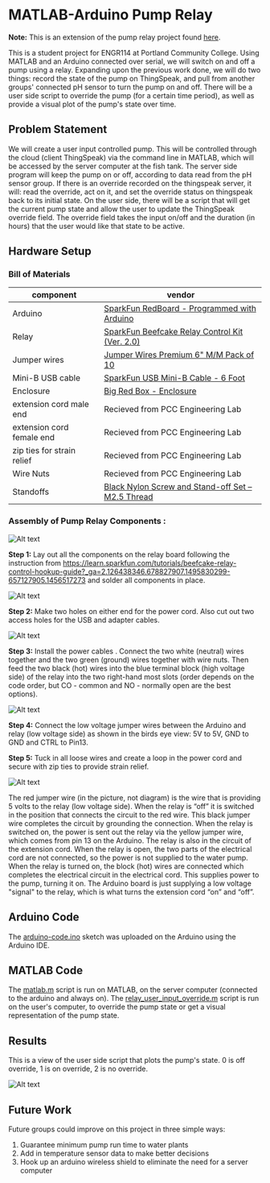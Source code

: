 # MATLAB-Arduino Pump Relay
**Note:** This is an extension of the pump relay project found [here](https://github.com/ProfessorKazarinoff/MATLAB-pump-relay).

This is a student project for ENGR114 at Portland Community College. Using MATLAB and an Arduino connected over serial, we will switch on and off a pump using a relay. Expanding upon the previous work done, we will do two things: record the state of the pump on ThingSpeak, and pull from another groups' connected pH sensor to turn the pump on and off. There will be a user side script to override the pump (for a certain time period), as well as provide a visual plot of the pump's state over time.

## Problem Statement
We will create a user input controlled pump. This will be controlled through the cloud (client ThingSpeak) via the command line in MATLAB, which will be accessed by the server computer at the fish tank. The server side program will keep the pump on or off, according to data read from the pH sensor group. If there is an override recorded on the thingspeak server, it will: read the override, act on it, and set the override status on thingspeak back to its initial state. On the user side, there will be a script that will get the current pump state and allow the user to update the ThingSpeak override field. The override field takes the input on/off and the duration (in hours) that the user would like that state to be active.


## Hardware Setup

### Bill of Materials
|component|vendor|
|---|---|
|Arduino|[SparkFun RedBoard - Programmed with Arduino](https://www.sparkfun.com/products/13975)|
|Relay|[SparkFun Beefcake Relay Control Kit (Ver. 2.0)](https://www.sparkfun.com/products/13815)|
|Jumper wires|[Jumper Wires Premium 6" M/M Pack of 10](https://www.sparkfun.com/products/8431 )|
|Mini-B USB cable|[SparkFun USB Mini-B Cable - 6 Foot](https://www.sparkfun.com/products/11301)|
|Enclosure|[Big Red Box - Enclosure](https://www.sparkfun.com/products/11366)|
|extension cord male end|Recieved from PCC Engineering Lab|
|extension cord female end|Recieved from PCC Engineering Lab|
|zip ties for strain relief|Recieved from PCC Engineering Lab|
|Wire Nuts|Recieved from PCC Engineering Lab|
|Standoffs|[Black Nylon Screw and Stand-off Set – M2.5 Thread](https://www.adafruit.com/product/3299)|

### Assembly of Pump Relay Components :

![Alt text](/doc/fritzing_pump_relay.jpg?raw=true "Fritzing Connection Diagram")

**Step 1:** Lay out all the components on the relay board following the instruction from 
https://learn.sparkfun.com/tutorials/beefcake-relay-control-hookup-guide?_ga=2.126438346.678827907.1495830299-657127905.1456517273
and solder all components in place. 

![Alt text](/doc/top_view.jpg?raw=true "Birds Eye View - Connection")


**Step 2:** Make two holes on either end for the power cord. Also cut out two access holes for the USB and adapter cables.

![Alt text](/doc/pump-relay2.jpg?raw=true "Connection")

**Step 3:** Install the power cables . Connect the two white (neutral) wires together and the two green (ground) wires together with wire nuts. Then feed the two black (hot) wires into the blue terminal block (high voltage side) of the relay into the two right-hand most slots (order depends on the code order, but CO - common and NO - normally open are the best options).

![Alt text](/doc/pump-relay3.jpg?raw=true "Relay Connection")

**Step 4:** Connect the low voltage jumper wires between the Arduino and relay (low voltage side) as shown in the birds eye view: 5V to 5V, GND to GND and CTRL to Pin13.

**Step 5:** Tuck in all loose wires and create a loop in the power cord and secure with zip ties to provide strain relief.

![Alt text](/doc/top_view.jpg?raw=true "Birds Eye View - Connection")

The red jumper wire (in the picture, not diagram) is the wire that is providing 5 volts to the relay (low voltage side).  When the relay is “off” it is switched in the position that connects the circuit to the red wire.  This black jumper wire completes the circuit by grounding the connection.  When the relay is switched on, the power is sent out the relay via the yellow jumper wire, which comes from pin 13 on the Arduino.  The relay is also in the circuit of the extension cord.  When the relay is open, the two parts of the electrical cord are not connected, so the power is not supplied to the water pump.  When the relay is turned on, the block (hot) wires are connected which completes the electrical circuit in the electrical cord.  This supplies power to the pump, turning it on.  The Arduino board is just supplying a low voltage "signal" to the relay, which is what turns the extension cord “on” and “off”.

## Arduino Code

The [arduino-code.ino](arduino-code.ino) sketch was uploaded on the Arduino using the Arduino IDE.

## MATLAB Code

The [matlab.m](matlab.m) script is run on MATLAB, on the server computer (connected to the arduino and always on).
The [relay_user_input_override.m](relay_user_input_override.m) script is run on the user's computer, to override the pump state or get a visual representation of the pump state.

## Results
This is a view of the user side script that plots the pump's state. 0 is off override, 1 is on override, 2 is no override. 

![Alt text](/doc/results.jpg?raw=true)

## Future Work
Future groups could improve on this project in three simple ways: 
1) Guarantee minimum pump run time to water plants
2) Add in temperature sensor data to make better decisions
3) Hook up an arduino wireless shield to eliminate the need for a server computer
